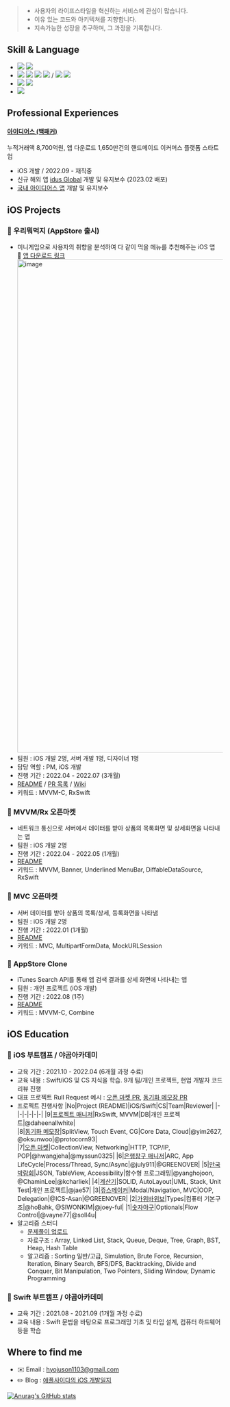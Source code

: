 > * 사용자의 라이프스타일을 혁신하는 서비스에 관심이 많습니다.
> * 이유 있는 코드와 아키텍쳐를 지향합니다.
> * 지속가능한 성장을 추구하며, 그 과정을 기록합니다.

## Skill & Language
- <img src="https://img.shields.io/badge/iOS(UIKit)-181717?style=flat-square&logo=Apple&logoColor=Black"/> <img src="https://img.shields.io/badge/Swift-F05138?style=flat-square&logo=Swift&logoColor=white"/>
- <img src="https://img.shields.io/badge/RxSwift-b7178c?style=flat-square&logo=ReactiveX&logoColor=white"/> <img src="https://img.shields.io/badge/Combine-F05138?style=flat-square&logo=Swift&logoColor=white"/> <img src="https://img.shields.io/badge/Realm-39477F?style=flat-square&logo=Realm&logoColor=white"/> <img src="https://img.shields.io/badge/Firebase-FFCA28?style=flat-square&logo=Firebase&logoColor=181717"/> / <img src="https://img.shields.io/badge/SPM-F05138?style=flat-square&logo=Swift&logoColor=white"/> <img src="https://img.shields.io/badge/CocoaPods-EE3322?style=flat-square&logo=CocoaPods&logoColor=white"/>
- <img src="https://img.shields.io/badge/Git-F05032?style=flat-square&logo=Git&logoColor=white"/> <img src="https://img.shields.io/badge/GitHub-181717?style=flat-square&logo=GitHub&logoColor=white"/>
- <img src="https://img.shields.io/badge/TDD-009287?style=flat-square&logo=Cachet&logoColor=white"/>

## Professional Experiences
#### [아이디어스 (백패커)](https://team.idus.com/)
누적거래액 8,700억원, 앱 다운로드 1,650만건의 핸드메이드 이커머스 플랫폼 스타트업
- iOS 개발 / 2022.09 - 재직중
- 신규 해외 앱 [idus Global](https://apps.apple.com/kr/app/idus-global/id1632847460) 개발 및 유지보수 (2023.02 배포) 
- [국내 아이디어스 앱](https://apps.apple.com/kr/app/%EC%95%84%EC%9D%B4%EB%94%94%EC%96%B4%EC%8A%A4-idus/id872469884) 개발 및 유지보수

## iOS Projects
### 🍙 우리뭐먹지 (AppStore 출시)
- 미니게임으로 사용자의 취향을 분석하여 다 같이 먹을 메뉴를 추천해주는 iOS 앱   
   🔗 [앱 다운로드 링크](https://apps.apple.com/app/1632157845)
   <img width="1152" alt="image" src="https://user-images.githubusercontent.com/70856586/178147195-49f6ccd8-1972-44aa-8abf-8e054bdc8839.png">
- 팀원 : iOS 개발 2명, 서버 개발 1명, 디자이너 1명
- 담당 역할 : PM, iOS 개발
- 진행 기간 : 2022.04 - 2022.07 (3개월)
- [README](https://github.com/just1103/WhatWeEat) / [PR 목록](https://github.com/just1103/WhatWeEat/pulls?q=is%3Apr+is%3Aclosed) / [Wiki](https://github.com/just1103/WhatWeEat/wiki)
- 키워드 : MVVM-C, RxSwift
   
### 🛒 MVVM/Rx 오픈마켓
- 네트워크 통신으로 서버에서 데이터를 받아 상품의 목록화면 및 상세화면을 나타내는 앱
- 팀원 : iOS 개발 2명
- 진행 기간 : 2022.04 - 2022.05 (1개월)
- [README](https://github.com/just1103/MVVM-RX-OpenMarket)
- 키워드 : MVVM, Banner, Underlined MenuBar, DiffableDataSource, RxSwift

### 🛒 MVC 오픈마켓
- 서버 데이터를 받아 상품의 목록/상세, 등록화면을 나타냄
- 팀원 : iOS 개발 2명
- 진행 기간 : 2022.01 (1개월)
- [README](https://github.com/just1103/ios-open-market)
- 키워드 : MVC, MultipartFormData, MockURLSession

### 📱 AppStore Clone
- iTunes Search API를 통해 앱 검색 결과를 상세 화면에 나타내는 앱
- 팀원 : 개인 프로젝트 (iOS 개발)
- 진행 기간 : 2022.08 (1주)
- [README](https://github.com/just1103/AppStore_Clone)
- 키워드 : MVVM-C, Combine

## iOS Education
### 🍎 iOS 부트캠프 / 야곰아카데미
* 교육 기간 : 2021.10 - 2022.04 (6개월 과정 수료) 
* 교육 내용 : Swift/iOS 및 CS 지식을 학습. 9개 팀/개인 프로젝트, 현업 개발자 코드리뷰 진행
* 대표 프로젝트 Rull Request 예시 : [오픈 마켓 PR](https://github.com/yagom-academy/ios-open-market/pull/114), [동기화 메모장 PR](https://github.com/yagom-academy/ios-cloud-notes/pull/88)
* 프로젝트 진행사항
  |No|Project (README)|iOS/Swift|CS|Team|Reviewer|
  |-|-|-|-|-|-|
  |9|[프로젝트 매니저](https://github.com/just1103/ios-project-manager/tree/step2-2Rx)|RxSwift, MVVM|DB|개인 프로젝트|@daheenallwhite|    
  |8|[동기화 메모장](https://github.com/just1103/ios-cloud-notes/tree/step3)|SplitView, Touch Event, CG|Core Data, Cloud|@yim2627, @oksunwoo|@protocorn93|  
  |7|[오픈 마켓](https://github.com/just1103/ios-open-market)|CollectionView, Networking|HTTP, TCP/IP, POP|@hwangjeha|@myssun0325|
  |6|[은행창구 매니저](https://github.com/just1103/ios-bank-manager/tree/step3)|ARC, App LifeCycle|Process/Thread, Sync/Async|@july911|@GREENOVER|
  |5|[만국박람회](https://github.com/just1103/ios-exposition-universelle)|JSON, TableView, Accessibility|함수형 프로그래밍|@yanghojoon, @ChaminLee|@kcharliek|
  |4|[계산기](https://github.com/just1103/ios-calculator-app/tree/step3)|SOLID, AutoLayout|UML, Stack, Unit Test|개인 프로젝트|@jae57|
  |3|[쥬스메이커](https://github.com/just1103/ios-juice-maker)|Modal/Navigation, MVC|OOP, Delegation|@ICS-Asan|@GREENOVER|
  |2|[가위바위보](https://github.com/just1103/ios-rock-paper-scissors)|Types|컴퓨터 기본구조|@hoBahk, @SIWONKIM|@joey-ful|
  |1|[숫자야구](https://github.com/just1103/ios-number-baseball)|Optionals|Flow Control|@vayne77|@soll4u|
* 알고리즘 스터디 
   - [문제풀이 업로드](https://github.com/Alg0rithm-Study/Algorithm_Study_A1/tree/applecider)
   - 자료구조 : Array, Linked List, Stack, Queue, Deque, Tree, Graph, BST, Heap, Hash Table
   - 알고리즘 : Sorting 일반/고급, Simulation, Brute Force, Recursion, Iteration, Binary Search, BFS/DFS, Backtracking, Divide and Conquer, Bit Manipulation, Two Pointers, Sliding Window, Dynamic Programming

### 🍎 Swift 부트캠프 / 야곰아카데미
* 교육 기간 : 2021.08 - 2021.09 (1개월 과정 수료)
* 교육 내용 : Swift 문법을 바탕으로 프로그래밍 기초 및 타입 설계, 컴퓨터 하드웨어 등을 학습

## Where to find me
* ✉️ Email : hyojuson1103@gmail.com
* ✏️ Blog : [애플사이다의 iOS 개발일지](https://applecider2020.tistory.com/)

[![Anurag's GitHub stats](https://github-readme-stats.vercel.app/api?username=just1103)](https://github.com/anuraghazra/github-readme-stats)
<!--
**just1103/just1103** is a ✨ _special_ ✨ repository because its `README.md` (this file) appears on your GitHub profile.
